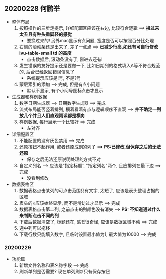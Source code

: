 ## 20200228 何鹏举
- 整体布局
    1. 按照操作的三步走提示, 详细配置区应该在右边, 比较符合逻辑  ==> **换过来太丑且有种头重脚轻的感觉**
        * 要换过来的! 另外mac显示有点问题, 宽度是否可以按照百分比处理
    2. 右侧的滚动条还是出来了, 差了一点点   ==> **已减少行高,如还有可自行修改 ivu-table-small td 的高度**
        * 点击数据后, 滚动条没有了, 刚进去还有!
    3. 发生错误的友好提示还是要做一下, 比如日期列的格式填入A等不符合规范的, 后台已经返回错误信息了
        * 系统提示应该是!号, 不是?号
    4. 蒙层索引的添加  ==> 完成, 但是有点小问题
        * 默认不显示, 有个小问号图标点击才显示
- 生成器和样例数据
    1. 数字日期生成器 --> 日期数字生成器  ==> 完成
    2. 流式布局能否竖着排列, 横着看着有点与逻辑顺序不直观  ==> **并不确定一列放几个并且人们直观阅读都是横向** 
    3. 样例数据, 每行展示一个比较好  ==> 完成
        * 左对齐
- 详细配置区
    1. 不能配置的没有灰色禁用   ==> 完成
    2. 还原按钮不起作用, 或者还原成别的列了  ==> **PS:已修改,但保存之后的无法还原**
        * 保存之后无法还原说明处理的方式不对
    3. 自定义列名 --> 应该是"指定标题", "指定列名"两个, 且应排列在最下边  ==>完成
        * 没看到修改
- 数据表格区
    1. 数据表格点击某列的可点击范围只有文字, 太短了, 应该是表头整理占据的区域
    2. 表头的×应该始终显示, 而不是滑动过才显示  ==> 完成
    3. 数据表格点击第二列, 之前点击的列颜色没有消失  ==> **PS: 不知道通过什么来判断点击不同的列**
    4. 下载后数据清空了, 标题还在, 感觉很奇怪, 应该是数据区域不动  ==> 完成
    5. 选中列可以拖移
    6. 下载行数只能填入数字, 且临时设置最小值为1, 最大值为10000  ==> 完成
    
### 20200229
- 功能篇
    1. 新增文件名称和表名称字段  ==> 完成
    2. 刷新单列是否需要? 现在单列刷新只有保存按钮

